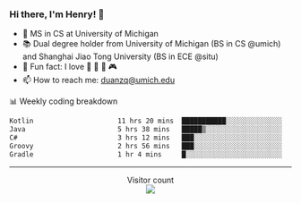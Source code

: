 ### Hi there, I'm Henry! 👋

- 🔭 MS in CS at University of Michigan
- 📚 Dual degree holder from University of Michigan (BS in CS @umich) and Shanghai Jiao Tong University (BS in ECE @situ)
- 🍁 Fun fact: I love 📸 🏓 🍜 🎮
- 📫 How to reach me: [duanzq@umich.edu](mailto:duanzq@umich.edu)

📊 Weekly coding breakdown
<!--START_SECTION:waka-->

```txt
Kotlin                     11 hrs 20 mins  ███████████░░░░░░░░░░░░░░   43.90 %
Java                       5 hrs 38 mins   █████▒░░░░░░░░░░░░░░░░░░░   21.82 %
C#                         3 hrs 12 mins   ███░░░░░░░░░░░░░░░░░░░░░░   12.43 %
Groovy                     2 hrs 56 mins   ███░░░░░░░░░░░░░░░░░░░░░░   11.42 %
Gradle                     1 hr 4 mins     █░░░░░░░░░░░░░░░░░░░░░░░░   04.14 %
```

<!--END_SECTION:waka-->

***
<p align="center"> 
  Visitor count<br>
  <img src="https://profile-counter.glitch.me/zlzq-duanzq/count.svg" />
</p>

<!-- ![Henry Duan's GitHub stats](https://github-readme-stats.vercel.app/api?username=zlzq-duanzq&show_icons=true)

![trophy](https://github-profile-trophy.vercel.app/?username=zlzq-duanzq&column=7)

[![Top Langs](https://github-readme-stats.vercel.app/api/top-langs/?username=zlzq-duanzq&layout=compact)](https://github.com/zlzq-duanzq/github-readme-stats) -->
